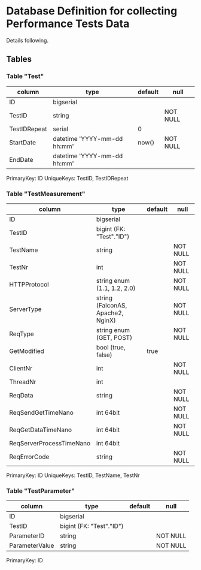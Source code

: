 # Database Definition for collecting Performance Tests Data

Details following.

## Tables

### Table "Test"

| column                   | type                                | default        | null     |
|--------------------------|-------------------------------------|----------------|----------|
| ID                       | bigserial                           |                |          |
| TestID                   | string                              |                | NOT NULL |
| TestIDRepeat             | serial                              | 0              |          |
| StartDate                | datetime 'YYYY-mm-dd hh:mm'         | now()          | NOT NULL |
| EndDate                  | datetime 'YYYY-mm-dd hh:mm'         |                |          |

PrimaryKey:	ID
UniqueKeys: TestID, TestIDRepeat

### Table "TestMeasurement"

| column                   | type                                | default        | null     |
|--------------------------|-------------------------------------|----------------|----------|
| ID                       | bigserial                           |                |          |
| TestID                   | bigint (FK: "Test"."ID")            |                |          |
| TestName                 | string                              |                | NOT NULL |
| TestNr                   | int                                 |                | NOT NULL |
| HTTPProtocol             | string enum (1.1, 1.2, 2.0)         |                | NOT NULL |
| ServerType               | string (FalconAS, Apache2, NginX)   |                | NOT NULL |
| ReqType                  | string enum (GET, POST)             |                | NOT NULL |
| GetModified              | bool (true, false)                  | true           |          |
| ClientNr                 | int                                 |                | NOT NULL |
| ThreadNr                 | int                                 |                |          |
| ReqData                  | string                              |                | NOT NULL |
| ReqSendGetTimeNano       | int 64bit                           |                | NOT NULL |
| ReqGetDataTimeNano       | int 64bit                           |                | NOT NULL |
| ReqServerProcessTimeNano | int 64bit                           |                |          |
| ReqErrorCode             | string                              |                | NOT NULL |

PrimaryKey:	ID
UniqueKeys: TestID, TestName, TestNr

### Table "TestParameter"

| column                   | type                                | default        | null     |
|--------------------------|-------------------------------------|----------------|----------|
| ID                       | bigserial                           |                |          |
| TestID                   | bigint (FK: "Test"."ID")            |                |          |
| ParameterID              | string                              |                | NOT NULL |
| ParameterValue           | string                              |                | NOT NULL |

PrimaryKey:	ID

